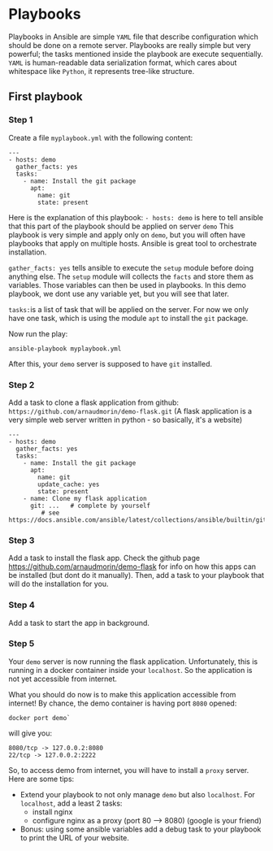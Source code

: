 # Playbooks
Playbooks in Ansible are simple `YAML` file that describe configuration which should be done on a remote server.
Playbooks are really simple but very powerful; the tasks mentioned inside the playbook are execute sequentially.
`YAML` is human-readable data serialization format, which cares about whitespace like `Python`, it represents tree-like structure.

## First playbook

### Step 1
Create a file `myplaybook.yml` with the following content:

```
---
- hosts: demo
  gather_facts: yes
  tasks:
    - name: Install the git package
      apt: 
        name: git
        state: present
```
Here is the explanation of this playbook:
`- hosts: demo` is here to tell ansible that this part of the playbook should be applied on server `demo`
This playbook is very simple and apply only on `demo`, but you will often have playbooks that apply on multiple hosts. Ansible is great tool to orchestrate installation.

`gather_facts: yes` tells ansible to execute the `setup` module before doing anything else. The `setup` module will collects the `facts` and store them as variables. Those variables can then be used in playbooks. In this demo playbook, we dont use any variable yet, but you will see that later.

`tasks:`is a list of task that will be applied on the server. For now we only have one task, which is using the module `apt` to install the `git` package.

Now run the play:
```
ansible-playbook myplaybook.yml
```
After this, your `demo` server is supposed to have `git` installed.

### Step 2

Add a task to clone a flask application from github: `https://github.com/arnaudmorin/demo-flask.git`
(A flask application is a very simple web server written in python - so basically, it's a website)
```
---
- hosts: demo
  gather_facts: yes
  tasks:
    - name: Install the git package
      apt: 
        name: git
        update_cache: yes 
        state: present
    - name: Clone my flask application
      git: ...   # complete by yourself
		 # see https://docs.ansible.com/ansible/latest/collections/ansible/builtin/git_module.html
```

### Step 3
Add a task to install the flask app.
Check the github page https://github.com/arnaudmorin/demo-flask for info on how this apps can be installed (but dont do it manually).
Then, add a task to your playbook that will do the installation for you.

### Step 4
Add a task to start the app in background.

### Step 5
Your `demo` server is now running the flask application.
Unfortunately, this is running in a docker container inside your `localhost`.
So the application is not yet accessible from internet.

What you should do now is to make this application accessible from internet!
By chance, the demo container is having port `8080` opened:
```
docker port demo`
```
will give you:
```
8080/tcp -> 127.0.0.2:8080
22/tcp -> 127.0.0.2:2222
```

So, to access demo from internet, you will have to install a `proxy` server.
Here are some tips:
* Extend your playbook to not only manage `demo` but also `localhost`.
For `localhost`, add a least 2 tasks:
  * install nginx
  * configure nginx as a proxy (port 80 --> 8080) (google is your friend)
* Bonus: using some ansible variables add a debug task to your playbook to print the URL of your website.

